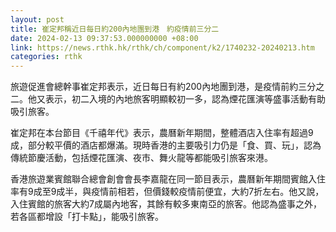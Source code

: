 ```yaml
---
layout: post
title: 崔定邦稱近日每日約200內地團到港　約疫情前三分二
date: 2024-02-13 09:37:53.000000000 +08:00
link: https://news.rthk.hk/rthk/ch/component/k2/1740232-20240213.htm
categories: rthk
---
```


旅遊促進會總幹事崔定邦表示，近日每日有約200內地團到港，是疫情前約三分之二。他又表示，初二入境的內地旅客明顯較初一多，認為煙花匯演等盛事活動有助吸引旅客。

崔定邦在本台節目《千禧年代》表示，農曆新年期間，整體酒店入住率有超過9成，部分較平價的酒店都爆滿。現時香港的主要吸引力仍是「食、買、玩」，認為傳統節慶活動，包括煙花匯演、夜市、舞火龍等都能吸引旅客來港。

香港旅遊業賓館聯合總會創會會長李嘉龍在同一節目表示，農曆新年期間賓館入住率有9成至9成半，與疫情前相若，但價錢較疫情前便宜，大約7折左右。他又說，入住賓館的旅客大約7成屬內地客，其餘有較多東南亞的旅客。他認為盛事之外，若各區都增設「打卡點」，能吸引旅客。
